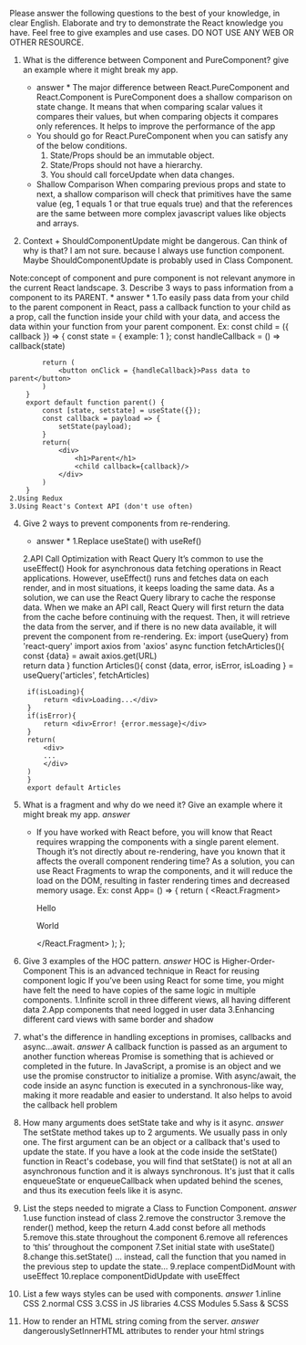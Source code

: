 Please answer the following questions to the best of your knowledge, in clear
English. Elaborate and try to demonstrate the React knowledge you have. Feel free
to give examples and use cases.
DO NOT USE ANY WEB OR OTHER RESOURCE.
1. What is the difference between Component and PureComponent? give an
example where it might break my app.
    * answer *
    The major difference between React.PureComponent and React.Component is PureComponent does a shallow comparison on state change.
    It means that when comparing scalar values it compares their values, but when comparing objects it compares only references.
    It helps to improve the performance of the app

    - You should go for React.PureComponent when you can satisfy any of the below conditions.
      1.  State/Props should be an immutable object.
      2.  State/Props should not have a hierarchy.
      3.  You should call forceUpdate when data changes.
    - Shallow Comparison
      When comparing previous props and state to next, a shallow comparison will check that primitives have the same value (eg, 1 equals 1 or that true equals true) 
      and that the references are the same between more complex javascript values like objects and arrays.
2. Context + ShouldComponentUpdate might be dangerous. Can think of why is that?
    I am not sure.
    because I always use function component.
    Maybe ShouldComponentUpdate is probably used in Class Component.

Note:concept of component and pure component is not relevant anymore in the current React landscape.
3. Describe 3 ways to pass information from a component to its PARENT.
    * answer *
    1.To easily pass data from your child to the parent component in React, pass a callback function to your child as a prop, call the function inside your child with your data, 
    and access the data within your function from your parent component.
        Ex: const child = ({ callback }) => {
            const state = {
                example: 1
            };
            const handleCallback = () => callback(state)

            return (
                <button onClick = {handleCallback}>Pass data to parent</button>
            )
        }
        export default function parent() {
            const [state, setstate] = useState({});
            const callback = payload => {
                setState(payload);
            }
            return(
                <div>
                    <h1>Parent</h1>
                    <child callback={callback}/>
                </div>
            )
        }
    2.Using Redux
    3.Using React's Context API (don't use often)
4. Give 2 ways to prevent components from re-rendering.
    * answer *
    1.Replace useState() with useRef()

    2.API Call Optimization with React Query
        It’s common to use the useEffect() Hook for asynchronous data fetching operations in React applications. However, useEffect() runs and fetches data on each render, 
        and in most situations, it keeps loading the same data.
        As a solution, we can use the React Query library to cache the response data. When we make an API call, 
        React Query will first return the data from the cache before continuing with the request. 
        Then, it will retrieve the data from the server, and if there is no new data available, it will prevent the component from re-rendering.
        Ex:
        import {useQuery} from 'react-query'
        import axios from 'axios'
        async function fetchArticles(){
        const {data} = await axios.get(URL)    
        return data
        }
        function Articles(){
        const {data, error, isError, isLoading } = useQuery('articles', fetchArticles)
        
        if(isLoading){
            return <div>Loading...</div>
        }
        if(isError){
            return <div>Error! {error.message}</div>
        }
        return(
            <div>
            ...
            </div>
        )
        }
        export default Articles
5. What is a fragment and why do we need it? Give an example where it might
break my app.
    *answer*
    - If you have worked with React before, you will know that React requires wrapping the components with a single parent element. Though it’s not directly about re-rendering,
        have you known that it affects the overall component rendering time?
        As a solution, you can use React Fragments to wrap the components, and it will reduce the load on the DOM, resulting in faster rendering times and decreased memory usage.
    Ex:
    const App= () => {
    return (
        <React.Fragment><p>Hello<p/><p>World<p/></React.Fragment>
    );
    };
6. Give 3 examples of the HOC pattern.
    *answer*
    HOC is Higher-Order-Component
    This is an advanced technique in React for reusing component logic
    If you’ve been using React for some time, you might have felt the need to have copies of the same logic in multiple components.
    1.Infinite scroll in three different views, all having different data
    2.App components that need logged in user data
    3.Enhancing different card views with same border and shadow

7. what's the difference in handling exceptions in promises, callbacks and
async...await.
    *answer*
    A callback function is passed as an argument to another function whereas Promise is something that is achieved or completed in the future.
    In JavaScript, a promise is an object and we use the promise constructor to initialize a promise.
    With async/await, the code inside an async function is executed in a synchronous-like way, making it more readable and easier to understand. 
    It also helps to avoid the callback hell problem
8. How many arguments does setState take and why is it async.
    *answer*
    The setState method takes up to 2 arguments. We usually pass in only one. The first argument can be an object or a callback that's used to update the state.
    If you have a look at the code inside the setState() function in React's codebase, you will find that setState() is not at all an asynchronous function and it is always synchronous. It's just that it calls enqueueState or enqueueCallback when updated behind the scenes, and thus its execution feels like it is async.
9. List the steps needed to migrate a Class to Function Component.
    *answer*
    1.use function instead of class
    2.remove the constructor
    3.remove the render() method, keep the return
    4.add const before all methods
    5.remove this.state throughout the component
    6.remove all references to ‘this’ throughout the component
    7.Set initial state with useState()
    8.change this.setState() … instead, call the function that you named in the previous step to update the state…
    9.replace compentDidMount with useEffect
    10.replace componentDidUpdate with useEffect
10. List a few ways styles can be used with components.
    *answer*
    1.inline CSS
    2.normal CSS
    3.CSS in JS libraries
    4.CSS Modules
    5.Sass & SCSS
11. How to render an HTML string coming from the server.
    *answer*
    dangerouslySetInnerHTML attributes to render your html strings
